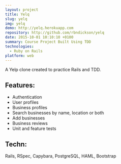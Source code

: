 ```yaml
---
layout: project
title: Yelq
slug: yelq
img: yelq
demo: http://yelq.herokuapp.com
repository: http://github.com/rbndickson/yelq
date: 2015-10-01 10:10:10 +0100
summary: Course Project Built Using TDD
technologies:
  - Ruby on Rails
platform: web
---
```

A Yelp clone created to practice Rails and TDD.

## Features:

- Authentication
- User profiles
- Business profiles
- Search businesses by name, location or both
- Add businesses
- Business reviews
- Unit and feature tests

## Techn:

Rails, RSpec, Capybara, PostgreSQL, HAML, Bootstrap
